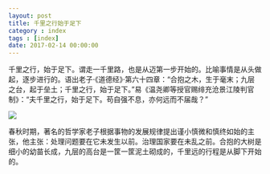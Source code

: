 ```yaml
---
layout: post
title: 千里之行始于足下
category : index
tags : [index]
date: 2017-02-14 00:00:00
---
```



千里之行，始于足下。谓走一千里路，也是从迈第一步开始的。比喻事情是从头做起，逐步进行的。语出老子·《道德经》·第六十四章：“合抱之木，生于毫末；九层之台，起于垒土；千里之行，始于足下。”易《温尧卿等授官赐绯充沧景江陵判官制》：“夫千里之行，始于足下。苟自强不息，亦何远而不届哉？”


<a href="http://wx3.sinaimg.cn/mw690/af2d2659gy1fdq7blkc7lj20rs0swwhg.jpg" data-lightbox="roadtrip">
<img src="http://wx3.sinaimg.cn/mw690/af2d2659gy1fdq7blkc7lj20rs0swwhg.jpg" class="img-fluid">
</a>


春秋时期，著名的哲学家老子根据事物的发展规律提出谨小慎微和慎终如始的主张，他主张：处理问题要在它未发生以前。治理国家要在未乱之前。合抱的大树是细小的幼苗长成，九层的高台是一筐一筐泥土砌成的，千里远的行程是从脚下开始的。


